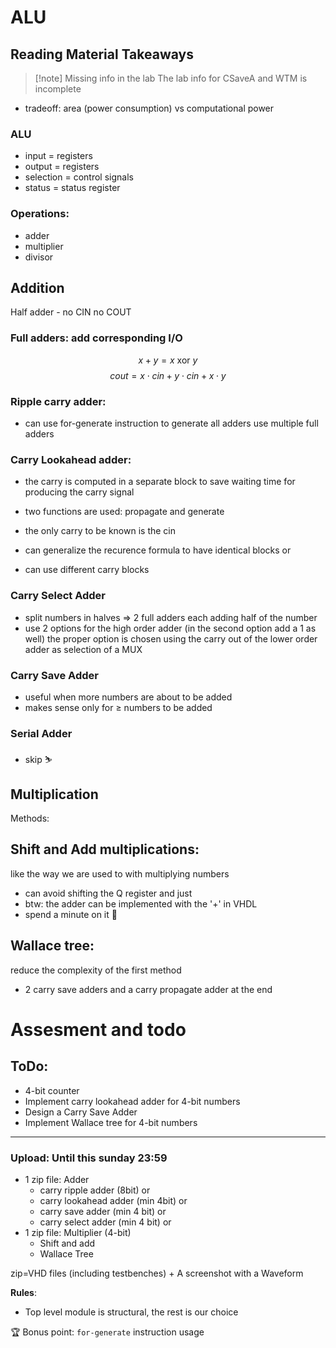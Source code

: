 # ALU

## Reading Material Takeaways

> [!note] Missing info in the lab
>  The lab info for CSaveA and WTM is incomplete

- tradeoff: area (power consumption) vs computational power

### ALU
- input = registers
- output = registers
- selection = control signals
- status = status register

### Operations:
- adder
- multiplier
- divisor

## Addition
Half adder - no CIN no COUT

### **Full adders**: add corresponding I/O

$$x+y=x \text{ xor } y$$
$$cout = x \cdot cin + y \cdot cin + x \cdot y$$
 
### **Ripple carry adder**:
 - can use for-generate instruction to generate all adders
	use multiple full adders 

### **Carry Lookahead adder**:
- the carry is computed in a separate block to save waiting time for producing the carry signal
- two functions are used: propagate and generate
- the only carry to be known is the cin

- can generalize the recurence formula to have identical blocks
or
- can use different carry blocks

### Carry Select Adder
- split numbers in halves $\Rightarrow$ 2 full adders each adding half of the number
- use 2 options for the high order adder (in the second option add a 1 as well) the proper option is chosen using the carry out of the lower order adder as selection of a MUX

### Carry Save Adder
- useful when more numbers are about to be added
- makes sense only for $\ge$ numbers to be added

### Serial Adder
- skip ⛷

## Multiplication
Methods:

## Shift and Add multiplications: 
like the way we are used to with multiplying numbers

- can avoid shifting the Q register and just
- btw: the adder can be implemented with the '+' in VHDL
- spend a minute on it 🙂

## Wallace tree: 
reduce the complexity of the first method
- 2 carry save adders and a carry propagate adder at the end

# Assesment and todo
## ToDo:
- 4-bit counter
- Implement carry lookahead adder for 4-bit numbers
- Design a Carry Save Adder
- Implement  Wallace tree for 4-bit numbers

---

### **Upload**: Until this sunday 23:59
- 1 zip file: Adder
	- carry ripple adder (8bit) or
	- carry lookahead adder (min 4bit) or
	- carry save adder (min 4 bit) or
	- carry select adder (min 4 bit) or
- 1 zip file: Multiplier (4-bit)
	- Shift and add
	- Wallace Tree

zip=VHD files (including testbenches) + A screenshot with a Waveform

**Rules**:
- Top level module is structural, the rest is our choice

🏆 Bonus point: `for-generate` instruction usage